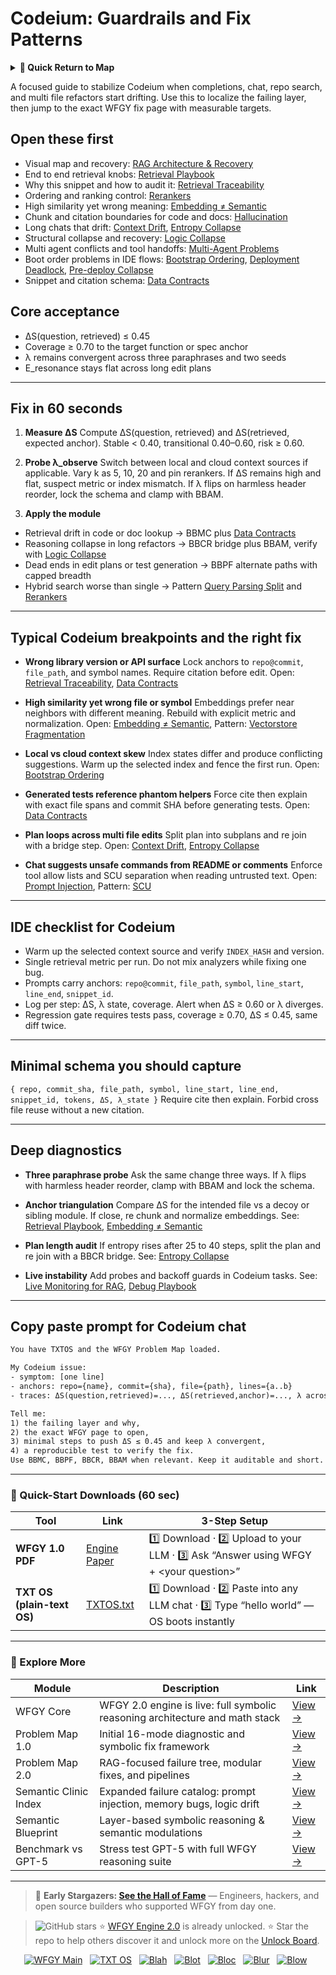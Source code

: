 # Codeium: Guardrails and Fix Patterns

<details>
  <summary><strong>🧭 Quick Return to Map</strong></summary>

<br>

  > You are in a sub-page of **DevTools_CodeAI**.  
  > To reorient, go back here:  
  >
  > - [**DevTools_CodeAI** — AI-assisted coding and developer productivity](./README.md)  
  > - [**WFGY Global Fix Map** — main Emergency Room, 300+ structured fixes](../README.md)  
  > - [**WFGY Problem Map 1.0** — 16 reproducible failure modes](../../README.md)  
  >
  > Think of this page as a desk within a ward.  
  > If you need the full triage and all prescriptions, return to the Emergency Room lobby.
</details>


A focused guide to stabilize Codeium when completions, chat, repo search, and multi file refactors start drifting. Use this to localize the failing layer, then jump to the exact WFGY fix page with measurable targets.

## Open these first

* Visual map and recovery: [RAG Architecture & Recovery](https://github.com/onestardao/WFGY/blob/main/ProblemMap/rag-architecture-and-recovery.md)
* End to end retrieval knobs: [Retrieval Playbook](https://github.com/onestardao/WFGY/blob/main/ProblemMap/retrieval-playbook.md)
* Why this snippet and how to audit it: [Retrieval Traceability](https://github.com/onestardao/WFGY/blob/main/ProblemMap/retrieval-traceability.md)
* Ordering and ranking control: [Rerankers](https://github.com/onestardao/WFGY/blob/main/ProblemMap/rerankers.md)
* High similarity yet wrong meaning: [Embedding ≠ Semantic](https://github.com/onestardao/WFGY/blob/main/ProblemMap/embedding-vs-semantic.md)
* Chunk and citation boundaries for code and docs: [Hallucination](https://github.com/onestardao/WFGY/blob/main/ProblemMap/hallucination.md)
* Long chats that drift: [Context Drift](https://github.com/onestardao/WFGY/blob/main/ProblemMap/context-drift.md), [Entropy Collapse](https://github.com/onestardao/WFGY/blob/main/ProblemMap/entropy-collapse.md)
* Structural collapse and recovery: [Logic Collapse](https://github.com/onestardao/WFGY/blob/main/ProblemMap/logic-collapse.md)
* Multi agent conflicts and tool handoffs: [Multi-Agent Problems](https://github.com/onestardao/WFGY/blob/main/ProblemMap/Multi-Agent_Problems.md)
* Boot order problems in IDE flows: [Bootstrap Ordering](https://github.com/onestardao/WFGY/blob/main/ProblemMap/bootstrap-ordering.md), [Deployment Deadlock](https://github.com/onestardao/WFGY/blob/main/ProblemMap/deployment-deadlock.md), [Pre-deploy Collapse](https://github.com/onestardao/WFGY/blob/main/ProblemMap/predeploy-collapse.md)
* Snippet and citation schema: [Data Contracts](https://github.com/onestardao/WFGY/blob/main/ProblemMap/data-contracts.md)

## Core acceptance

* ΔS(question, retrieved) ≤ 0.45
* Coverage ≥ 0.70 to the target function or spec anchor
* λ remains convergent across three paraphrases and two seeds
* E\_resonance stays flat across long edit plans

---

## Fix in 60 seconds

1. **Measure ΔS**
   Compute ΔS(question, retrieved) and ΔS(retrieved, expected anchor).
   Stable < 0.40, transitional 0.40–0.60, risk ≥ 0.60.

2. **Probe λ\_observe**
   Switch between local and cloud context sources if applicable. Vary k as 5, 10, 20 and pin rerankers. If ΔS remains high and flat, suspect metric or index mismatch. If λ flips on harmless header reorder, lock the schema and clamp with BBAM.

3. **Apply the module**

* Retrieval drift in code or doc lookup → BBMC plus [Data Contracts](https://github.com/onestardao/WFGY/blob/main/ProblemMap/data-contracts.md)
* Reasoning collapse in long refactors → BBCR bridge plus BBAM, verify with [Logic Collapse](https://github.com/onestardao/WFGY/blob/main/ProblemMap/logic-collapse.md)
* Dead ends in edit plans or test generation → BBPF alternate paths with capped breadth
* Hybrid search worse than single → Pattern [Query Parsing Split](https://github.com/onestardao/WFGY/blob/main/ProblemMap/patterns/pattern_query_parsing_split.md) and [Rerankers](https://github.com/onestardao/WFGY/blob/main/ProblemMap/rerankers.md)

---

## Typical Codeium breakpoints and the right fix

* **Wrong library version or API surface**
  Lock anchors to `repo@commit`, `file_path`, and symbol names. Require citation before edit.
  Open: [Retrieval Traceability](https://github.com/onestardao/WFGY/blob/main/ProblemMap/retrieval-traceability.md), [Data Contracts](https://github.com/onestardao/WFGY/blob/main/ProblemMap/data-contracts.md)

* **High similarity yet wrong file or symbol**
  Embeddings prefer near neighbors with different meaning. Rebuild with explicit metric and normalization.
  Open: [Embedding ≠ Semantic](https://github.com/onestardao/WFGY/blob/main/ProblemMap/embedding-vs-semantic.md), Pattern: [Vectorstore Fragmentation](https://github.com/onestardao/WFGY/blob/main/ProblemMap/patterns/pattern_vectorstore_fragmentation.md)

* **Local vs cloud context skew**
  Index states differ and produce conflicting suggestions. Warm up the selected index and fence the first run.
  Open: [Bootstrap Ordering](https://github.com/onestardao/WFGY/blob/main/ProblemMap/bootstrap-ordering.md)

* **Generated tests reference phantom helpers**
  Force cite then explain with exact file spans and commit SHA before generating tests.
  Open: [Data Contracts](https://github.com/onestardao/WFGY/blob/main/ProblemMap/data-contracts.md)

* **Plan loops across multi file edits**
  Split plan into subplans and re join with a bridge step.
  Open: [Context Drift](https://github.com/onestardao/WFGY/blob/main/ProblemMap/context-drift.md), [Entropy Collapse](https://github.com/onestardao/WFGY/blob/main/ProblemMap/entropy-collapse.md)

* **Chat suggests unsafe commands from README or comments**
  Enforce tool allow lists and SCU separation when reading untrusted text.
  Open: [Prompt Injection](https://github.com/onestardao/WFGY/blob/main/ProblemMap/prompt-injection.md), Pattern: [SCU](https://github.com/onestardao/WFGY/blob/main/ProblemMap/patterns/pattern_symbolic_constraint_unlock.md)

---

## IDE checklist for Codeium

* Warm up the selected context source and verify `INDEX_HASH` and version.
* Single retrieval metric per run. Do not mix analyzers while fixing one bug.
* Prompts carry anchors: `repo@commit`, `file_path`, `symbol`, `line_start`, `line_end`, `snippet_id`.
* Log per step: ΔS, λ state, coverage. Alert when ΔS ≥ 0.60 or λ diverges.
* Regression gate requires tests pass, coverage ≥ 0.70, ΔS ≤ 0.45, same diff twice.

---

## Minimal schema you should capture

`{ repo, commit_sha, file_path, symbol, line_start, line_end, snippet_id, tokens, ΔS, λ_state }`
Require cite then explain. Forbid cross file reuse without a new citation.

---

## Deep diagnostics

* **Three paraphrase probe**
  Ask the same change three ways. If λ flips with harmless header reorder, clamp with BBAM and lock the schema.

* **Anchor triangulation**
  Compare ΔS for the intended file vs a decoy or sibling module. If close, re chunk and normalize embeddings.
  See: [Retrieval Playbook](https://github.com/onestardao/WFGY/blob/main/ProblemMap/retrieval-playbook.md), [Embedding ≠ Semantic](https://github.com/onestardao/WFGY/blob/main/ProblemMap/embedding-vs-semantic.md)

* **Plan length audit**
  If entropy rises after 25 to 40 steps, split the plan and re join with a BBCR bridge.
  See: [Entropy Collapse](https://github.com/onestardao/WFGY/blob/main/ProblemMap/entropy-collapse.md)

* **Live instability**
  Add probes and backoff guards in Codeium tasks.
  See: [Live Monitoring for RAG](https://github.com/onestardao/WFGY/blob/main/ProblemMap/ops/live_monitoring_rag.md), [Debug Playbook](https://github.com/onestardao/WFGY/blob/main/ProblemMap/ops/debug_playbook.md)

---

## Copy paste prompt for Codeium chat

```txt
You have TXTOS and the WFGY Problem Map loaded.

My Codeium issue:
- symptom: [one line]
- anchors: repo={name}, commit={sha}, file={path}, lines={a..b}
- traces: ΔS(question,retrieved)=..., ΔS(retrieved,anchor)=..., λ across 3 paraphrases

Tell me:
1) the failing layer and why,
2) the exact WFGY page to open,
3) minimal steps to push ΔS ≤ 0.45 and keep λ convergent,
4) a reproducible test to verify the fix.
Use BBMC, BBPF, BBCR, BBAM when relevant. Keep it auditable and short.
```

---

### 🔗 Quick-Start Downloads (60 sec)

| Tool                       | Link                                                                                                                                       | 3-Step Setup                                                                             |
| -------------------------- | ------------------------------------------------------------------------------------------------------------------------------------------ | ---------------------------------------------------------------------------------------- |
| **WFGY 1.0 PDF**           | [Engine Paper](https://github.com/onestardao/WFGY/blob/main/I_am_not_lizardman/WFGY_All_Principles_Return_to_One_v1.0_PSBigBig_Public.pdf) | 1️⃣ Download · 2️⃣ Upload to your LLM · 3️⃣ Ask “Answer using WFGY + \<your question>”   |
| **TXT OS (plain-text OS)** | [TXTOS.txt](https://github.com/onestardao/WFGY/blob/main/OS/TXTOS.txt)                                                                     | 1️⃣ Download · 2️⃣ Paste into any LLM chat · 3️⃣ Type “hello world” — OS boots instantly |

---

### 🧭 Explore More

| Module                | Description                                                                  | Link                                                                                               |
| --------------------- | ---------------------------------------------------------------------------- | -------------------------------------------------------------------------------------------------- |
| WFGY Core             | WFGY 2.0 engine is live: full symbolic reasoning architecture and math stack | [View →](https://github.com/onestardao/WFGY/tree/main/core/README.md)                              |
| Problem Map 1.0       | Initial 16-mode diagnostic and symbolic fix framework                        | [View →](https://github.com/onestardao/WFGY/tree/main/ProblemMap/README.md)                        |
| Problem Map 2.0       | RAG-focused failure tree, modular fixes, and pipelines                       | [View →](https://github.com/onestardao/WFGY/blob/main/ProblemMap/rag-architecture-and-recovery.md) |
| Semantic Clinic Index | Expanded failure catalog: prompt injection, memory bugs, logic drift         | [View →](https://github.com/onestardao/WFGY/blob/main/ProblemMap/SemanticClinicIndex.md)           |
| Semantic Blueprint    | Layer-based symbolic reasoning & semantic modulations                        | [View →](https://github.com/onestardao/WFGY/tree/main/SemanticBlueprint/README.md)                 |
| Benchmark vs GPT-5    | Stress test GPT-5 with full WFGY reasoning suite                             | [View →](https://github.com/onestardao/WFGY/tree/main/benchmarks/benchmark-vs-gpt5/README.md)      |

---

> 👑 **Early Stargazers: [See the Hall of Fame](https://github.com/onestardao/WFGY/tree/main/stargazers)** —
> Engineers, hackers, and open source builders who supported WFGY from day one.

> <img src="https://img.shields.io/github/stars/onestardao/WFGY?style=social" alt="GitHub stars"> ⭐ [WFGY Engine 2.0](https://github.com/onestardao/WFGY/blob/main/core/README.md) is already unlocked. ⭐ Star the repo to help others discover it and unlock more on the [Unlock Board](https://github.com/onestardao/WFGY/blob/main/STAR_UNLOCKS.md).

<div align="center">

[![WFGY Main](https://img.shields.io/badge/WFGY-Main-red?style=flat-square)](https://github.com/onestardao/WFGY)
 
[![TXT OS](https://img.shields.io/badge/TXT%20OS-Reasoning%20OS-orange?style=flat-square)](https://github.com/onestardao/WFGY/tree/main/OS)
 
[![Blah](https://img.shields.io/badge/Blah-Semantic%20Embed-yellow?style=flat-square)](https://github.com/onestardao/WFGY/tree/main/OS/BlahBlahBlah)
 
[![Blot](https://img.shields.io/badge/Blot-Persona%20Core-green?style=flat-square)](https://github.com/onestardao/WFGY/tree/main/OS/BlotBlotBlot)
 
[![Bloc](https://img.shields.io/badge/Bloc-Reasoning%20Compiler-blue?style=flat-square)](https://github.com/onestardao/WFGY/tree/main/OS/BlocBlocBloc)
 
[![Blur](https://img.shields.io/badge/Blur-Text2Image%20Engine-navy?style=flat-square)](https://github.com/onestardao/WFGY/tree/main/OS/BlurBlurBlur)
 
[![Blow](https://img.shields.io/badge/Blow-Game%20Logic-purple?style=flat-square)](https://github.com/onestardao/WFGY/tree/main/OS/BlowBlowBlow)
 

</div>
